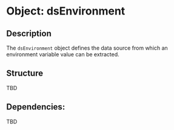 Object: dsEnvironment
=====================

## Description

The `dsEnvironment` object defines the data source from which an environment variable value can be extracted.

## Structure

TBD

## Dependencies:

TBD

